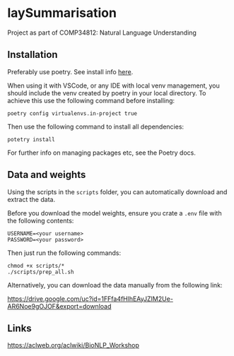 # laySummarisation

Project as part of COMP34812: Natural Language Understanding

## Installation

Preferably use poetry. See install info [here](https://python-poetry.org/docs/).

When using it with VSCode, or any IDE with local venv management, you should include the venv created by poetry in your local directory. To achieve this use the following command before installing:

```shell
poetry config virtualenvs.in-project true
```

Then use the following command to install all dependencies:

```shell
potetry install
```

For further info on managing packages etc, see the Poetry docs.

## Data and weights

Using the scripts in the `scripts` folder, you can automatically download and extract the data.

Before you download the model weights, ensure you crate a `.env` file with the following contents:

```shell
USERNAME=<your username>
PASSWORD=<your password>
```

Then just run the following commands:

```shell
chmod +x scripts/*
./scripts/prep_all.sh
```

Alternatively, you can download the data manually from the following link:

<https://drive.google.com/uc?id=1FFfa4fHlhEAyJZIM2Ue-AR6Noe9gOJOF&export=download>

## Links

https://aclweb.org/aclwiki/BioNLP_Workshop
